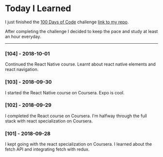# Today I Learned

I just finished the [100 Days of Code](https://www.100daysofcode.com/) challenge [link to my repo](https://github.com/jlouiss/100-days-of-code).

After completing the challenge I decided to keep the pace and study at least an hour everyday.

---

### [104] - 2018-10-01
Continued the React Native course. Learnt about react native elements and react navigation.


### [103] - 2018-09-30
I started the React Native course on Coursera. Expo is cool.


### [102] - 2018-09-29
I completed the React course on Coursera. I'm halfway through the full stack with react specialization on Coursera.


### [101] - 2018-09-28
I kept going with the react specialization on Coursera. I learned about the fetch API and integrating fetch with redux.
